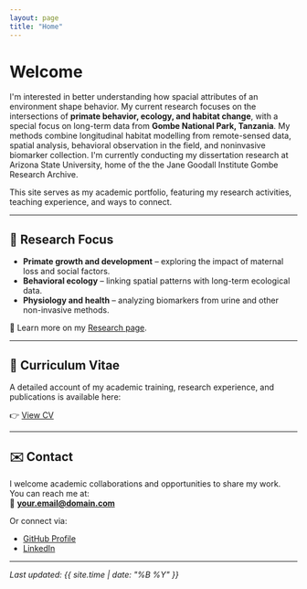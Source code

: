 ```yaml
---
layout: page
title: "Home"
---
```


# Welcome

I'm interested in better understanding how spacial attributes of an environment shape behavior. My current research focuses on the intersections of **primate behavior, ecology, and habitat change**, with a special focus on long-term data from **Gombe National Park, Tanzania**. My methods combine longitudinal habitat modelling from remote-sensed data, spatial analysis, behavioral observation in the field, and noninvasive biomarker collection. I'm currently conducting my dissertation research at Arizona State University, home of the the Jane Goodall Institute Gombe Research Archive.

This site serves as my academic portfolio, featuring my research activities, teaching experience, and ways to connect.  

---

## 🔬 Research Focus
- **Primate growth and development** – exploring the impact of maternal loss and social factors.  
- **Behavioral ecology** – linking spatial patterns with long-term ecological data.  
- **Physiology and health** – analyzing biomarkers from urine and other non-invasive methods.  

📖 Learn more on my [Research page](/research).  

---

## 📄 Curriculum Vitae
A detailed account of my academic training, research experience, and publications is available here:  

👉 [View CV](/cv)  

---

## ✉️ Contact
I welcome academic collaborations and opportunities to share my work.  
You can reach me at:  
📧 **your.email@domain.com**  

Or connect via:  
- [GitHub Profile](https://github.com/username)  
- [LinkedIn](https://www.linkedin.com/in/your-profile/)  

---

*Last updated: {{ site.time | date: "%B %Y" }}*
